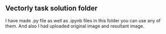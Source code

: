 
## Vectorly task solution folder
I have made .py file as well as .ipynb files in this folder you can use any of them. And also I had uploaded original image and resultant image.

